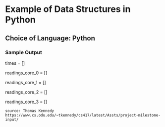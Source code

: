 # Example of Data Structures in Python

## Choice of Language: Python


### Sample Output
times = []

readings_core_0 = []

readings_core_1 = []

readings_core_2 = []

readings_core_3 = []

`source: Thomas Kennedy https://www.cs.odu.edu/~tkennedy/cs417/latest/Assts/project-milestone-input/`